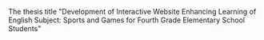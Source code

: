 The thesis title "Development of Interactive Website Enhancing Learning of English Subject: Sports and Games for Fourth Grade Elementary School Students" 
